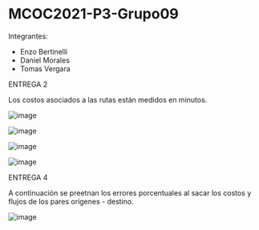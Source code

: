 # MCOC2021-P3-Grupo09

Integrantes:
 * Enzo Bertinelli
 * Daniel Morales
 * Tomas Vergara

ENTREGA 2

Los costos asociados a las rutas están medidos en minutos.

![image](https://user-images.githubusercontent.com/89056734/141026125-53b7139b-e4cc-41a4-9216-8c195f8ce38c.png)

![image](https://user-images.githubusercontent.com/89056734/141026157-27786e96-f662-4ab5-8f91-dd787c19f3b6.png)

![image](https://user-images.githubusercontent.com/89056734/141026183-e2cde269-e4d5-4b2b-869c-926bcdad0a0a.png)

![image](https://user-images.githubusercontent.com/89056734/141026200-cec7b2d7-0b04-405f-89a0-20a4053f6c94.png)


ENTREGA 4

A continuación se preetnan los errores porcentuales al sacar los costos y flujos de los  pares orígenes - destino.

![image](https://user-images.githubusercontent.com/89056734/142055571-8ea08c41-288c-43b9-bbc4-42ea28d4d781.png)


